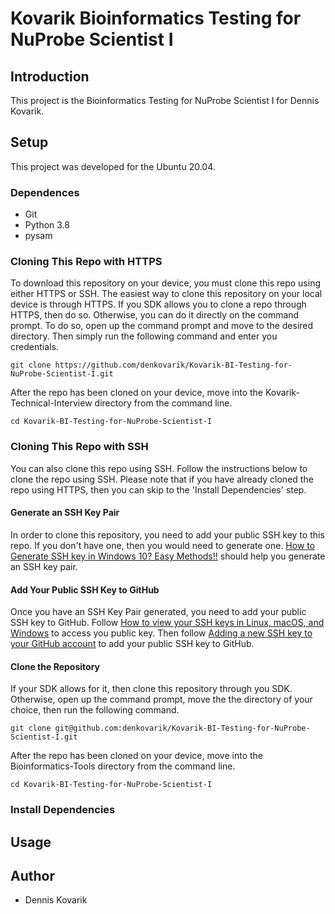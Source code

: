 # Kovarik Bioinformatics Testing for NuProbe Scientist I


## Introduction
This project is the Bioinformatics Testing for NuProbe Scientist I for Dennis Kovarik.

## Setup
This project was developed for the Ubuntu 20.04.

### Dependences
* Git
* Python 3.8
* pysam

### Cloning This Repo with HTTPS
To download this repository on your device, you must clone this repo using either HTTPS or SSH. The easiest way to clone this repository on your local device is through HTTPS. If you SDK allows you to clone a repo through HTTPS, then do so. Otherwise, you can do it directly on the command prompt. To do so, open up the command prompt and move to the desired directory. Then simply run the following command and enter you credentials.
```
git clone https://github.com/denkovarik/Kovarik-BI-Testing-for-NuProbe-Scientist-I.git
```
After the repo has been cloned on your device, move into the Kovarik-Technical-Interview directory from the command line.
```
cd Kovarik-BI-Testing-for-NuProbe-Scientist-I
```

### Cloning This Repo with SSH
You can also clone this repo using SSH. Follow the instructions below to clone the repo using SSH. Please note that if you have already cloned the repo using HTTPS, then you can skip to the 'Install Dependencies' step.

#### Generate an SSH Key Pair
In order to clone this repository, you need to add your public SSH key to this repo. If you don't have one, then you would need to generate one. [How to Generate SSH key in Windows 10? Easy Methods!!](https://techpaal.com/how-to-generate-ssh-key-in-windows-10-easy-methods/) should help you generate an SSH key pair.

#### Add Your Public SSH Key to GitHub
Once you have an SSH Key Pair generated, you need to add your public SSH key to GitHub. Follow [How to view your SSH keys in Linux, macOS, and Windows](https://www.techrepublic.com/article/how-to-view-your-ssh-keys-in-linux-macos-and-windows/) to access you public key. Then follow [Adding a new SSH key to your GitHub account](https://docs.github.com/en/github/authenticating-to-github/adding-a-new-ssh-key-to-your-github-account) to add your public SSH key to GitHub.

#### Clone the Repository
If your SDK allows for it, then clone this repository through you SDK. Otherwise, open up the command prompt, move the the directory of your choice, then run the following command.
```
git clone git@github.com:denkovarik/Kovarik-BI-Testing-for-NuProbe-Scientist-I.git
```
After the repo has been cloned on your device, move into the Bioinformatics-Tools directory from the command line.
```
cd Kovarik-BI-Testing-for-NuProbe-Scientist-I
```

### Install Dependencies

## Usage

## Author
* Dennis Kovarik
